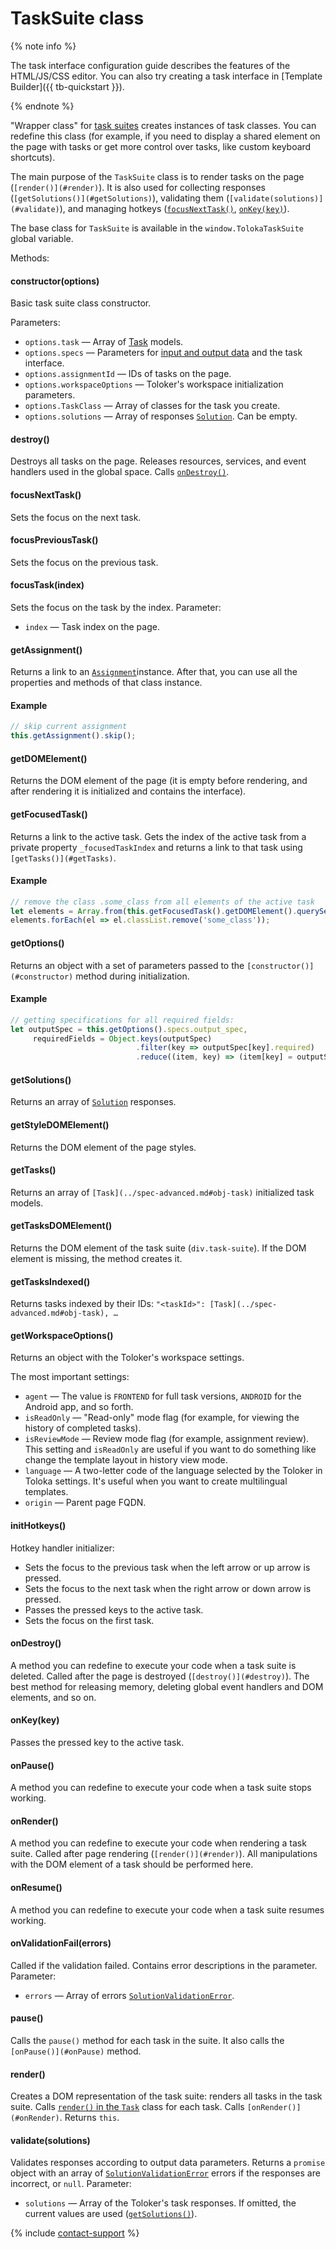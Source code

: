 # TaskSuite class

{% note info %}

The task interface configuration guide describes the features of the HTML/JS/CSS editor. You can also try creating a task interface in [Template Builder]({{ tb-quickstart }}).

{% endnote %}

"Wrapper class" for [task suites](../../../glossary.md#task-page-ru) creates instances of task classes. You can redefine this class (for example, if you need to display a shared element on the page with tasks or get more control over tasks, like custom keyboard shortcuts).

The main purpose of the `TaskSuite` class is to render tasks on the page (`[render()](#render)`). It is also used for collecting responses (`[getSolutions()](#getSolutions)`), validating them (`[validate(solutions)](#validate)`), and managing hotkeys ([`focusNextTask()`](#focusNextTask), [`onKey(key)`](#onKey)).

The base class for `TaskSuite` is available in the `window.TolokaTaskSuite` global variable.

Methods:

#### constructor(options)

Basic task suite class constructor.

Parameters:

- `options.task` — Array of [Task](../spec-advanced.md#obj-task) models.
- `options.specs` — Parameters for [input and output data](../../../glossary.md#input-output-data-ru) and the task interface.
- `options.assignmentId` — IDs of tasks on the page.
- `options.workspaceOptions` — Toloker's workspace initialization parameters.
- `options.TaskClass` — Array of classes for the task you create.
- `options.solutions` — Array of responses [`Solution`](../spec-advanced.md#obj-solution). Can be empty.

#### destroy()

Destroys all tasks on the page. Releases resources, services, and event handlers used in the global space. Calls [`onDestroy()`](#onDestroy).

#### focusNextTask()

Sets the focus on the next task.

#### focusPreviousTask()

Sets the focus on the previous task.

#### focusTask(index)

Sets the focus on the task by the index. Parameter:

- `index` — Task index on the page.

#### getAssignment()

Returns a link to an [`Assignment`](assignment.md)instance. After that, you can use all the properties and methods of that class instance.

#### Example

```javascript
// skip current assignment
this.getAssignment().skip();
```

#### getDOMElement()

Returns the DOM element of the page (it is empty before rendering, and after rendering it is initialized and contains the interface).

#### getFocusedTask()

Returns a link to the active task. Gets the index of the active task from a private property `_focusedTaskIndex` and returns a link to that task using `[getTasks()](#getTasks)`.

#### Example

```javascript
// remove the class .some_class from all elements of the active task
let elements = Array.from(this.getFocusedTask().getDOMElement().querySelectorAll('.some_class'));
elements.forEach(el => el.classList.remove('some_class'));
```

#### getOptions()

Returns an object with a set of parameters passed to the `[constructor()](#constructor)` method during initialization.

#### Example

```javascript
// getting specifications for all required fields:
let outputSpec = this.getOptions().specs.output_spec,
     requiredFields = Object.keys(outputSpec)
                            .filter(key => outputSpec[key].required)
                            .reduce((item, key) => (item[key] = outputSpec[key], item), {});
```

#### getSolutions()

Returns an array of [`Solution`](../spec-advanced.md#obj-solution) responses.

#### getStyleDOMElement()

Returns the DOM element of the page styles.

#### getTasks()

Returns an array of `[Task](../spec-advanced.md#obj-task)` initialized task models.

#### getTasksDOMElement()

Returns the DOM element of the task suite (`div.task-suite`). If the DOM element is missing, the method creates it.

#### getTasksIndexed()
Returns tasks indexed by their IDs: `"<taskId>": [Task](../spec-advanced.md#obj-task), …`
#### getWorkspaceOptions()

Returns an object with the Toloker's workspace settings.

The most important settings:

- `agent` — The value is `FRONTEND` for full task versions, `ANDROID` for the Android app, and so forth.
- `isReadOnly` — "Read-only" mode flag (for example, for viewing the history of completed tasks).
- `isReviewMode` — Review mode flag (for example, assignment review). This setting and `isReadOnly` are useful if you want to do something like change the template layout in history view mode.
- `language` — A two-letter code of the language selected by the Toloker in Toloka settings. It's useful when you want to create multilingual templates.
- `origin` — Parent page FQDN.

#### initHotkeys()

Hotkey handler initializer:

- Sets the focus to the previous task when the left arrow or up arrow is pressed.
- Sets the focus to the next task when the right arrow or down arrow is pressed.
- Passes the pressed keys to the active task.
- Sets the focus on the first task.

#### onDestroy()

A method you can redefine to execute your code when a task suite is deleted. Called after the page is destroyed (`[destroy()](#destroy)`). The best method for releasing memory, deleting global event handlers and DOM elements, and so on.

#### onKey(key)

Passes the pressed key to the active task.

#### onPause()

A method you can redefine to execute your code when a task suite stops working.

#### onRender()

A method you can redefine to execute your code when rendering a task suite. Called after page rendering (`[render()](#render)`). All manipulations with the DOM element of a task should be performed here.

#### onResume()

A method you can redefine to execute your code when a task suite resumes working.

#### onValidationFail(errors)

Called if the validation failed. Contains error descriptions in the parameter. Parameter:

- `errors` — Array of errors [`SolutionValidationError`](../spec-advanced.md#obj-solutionvalidationerror).

#### pause()

Calls the `pause()` method for each task in the suite. It also calls the `[onPause()](#onPause)` method.
#### render()

Creates a DOM representation of the task suite: renders all tasks in the task suite. Calls [`render()` in the `Task`](task.md#render) class for each task. Calls `[onRender()](#onRender)`. Returns `this`.

#### validate(solutions)

Validates responses according to output data parameters. Returns a `promise` object with an array of [`SolutionValidationError`](../spec-advanced.md#obj-solutionvalidationerror) errors if the responses are incorrect, or `null`. Parameter:

- `solutions` — Array of the Toloker's task responses. If omitted, the current values are used ([`getSolutions()`](#getSolutions)).

{% include [contact-support](../../_includes/contact-support-new.md) %}
